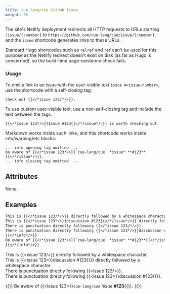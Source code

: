 ```yaml
---
title: cue-lang/cue GitHub Issue
weight: 35
---
```


The site's Netlify deployment redirects all HTTP requests to URLs starting
`/issue/[:number]` to `https://github.com/cue-lang/cue/issue/[:number]`, and
the `issue` shortcode generates links to these URLs. 

Standard Hugo shortcodes such as `relref` and `ref` can't be used for this
purpose as the Netlify redirect doesn't exist on disk (as far as Hugo is
concerned), so the build-time page-existence check fails.

### Usage

To emit a link to an issue with the user-visible text `issue #<issue-number>`,
use the shortcode with a self-closing tag:

```
Check out {{</*issue 123/*/>}}.
```

To use custom user-visible text, use a non-self-closing tag and include the
text between the tags.

```
{{</*issue 123*/>}}Issue #123{{</*/issue*/>}} is worth checking out.
```

Markdown works inside such links, and this shortcode works inside
info/warning/etc blocks:

```
... info opening tag omitted ...
Be aware of {{</*issue 123*/>}}`cue-lang/cue` *issue* **#123**{{</*/issue*/>}}.
... info closing tag omitted ...
```

## Attributes

None.

## Examples

```markdown
This is {{</*issue 123/*/>}} directly followed by a whitespace character.
This is {{</*issue 123*/>}}discussion #123{{</*/issue*/>}} directly followed by a whitespace character.
There is punctuation directly following {{</*issue 123/*/>}}.
There is punctuation directly following {{</*issue 123*/>}}discussion #123{{</*/issue*/>}}.
{{</*info*/>}}
Be aware of {{</*issue 123*/>}}`cue-lang/cue` *issue* **#123**{{</*/issue*/>}}.
{{</*/info*/>}}
```

This is {{<issue 123/>}} directly followed by a whitespace character.\
This is {{<issue 123>}}discussion #123{{</issue>}} directly followed by a whitespace character.\
There is punctuation directly following {{<issue 123/>}}.\
There is punctuation directly following {{<issue 123>}}discussion #123{{</issue>}}.

{{<info>}}
Be aware of {{<issue 123>}}`cue-lang/cue` *issue* **#123**{{</issue>}}.
{{</info>}}
